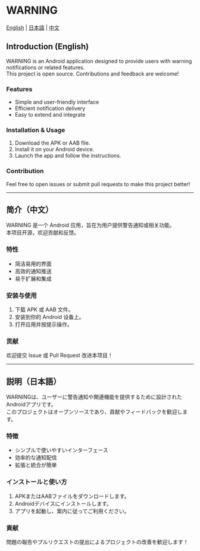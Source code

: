 # WARNING

[English](#section-english) | [日本語](#section-japanese) | [中文](#section-chinese) 

<a id="section-english"></a>
## Introduction (English)

WARNING is an Android application designed to provide users with warning notifications or related features.  
This project is open source. Contributions and feedback are welcome!

### Features

- Simple and user-friendly interface
- Efficient notification delivery
- Easy to extend and integrate

### Installation & Usage

1. Download the APK or AAB file.
2. Install it on your Android device.
3. Launch the app and follow the instructions.

### Contribution

Feel free to open issues or submit pull requests to make this project better!

---

<a id="section-chinese"></a>
## 简介（中文）

WARNING 是一个 Android 应用，旨在为用户提供警告通知或相关功能。  
本项目开源，欢迎贡献和反馈。

### 特性

- 简洁易用的界面
- 高效的通知推送
- 易于扩展和集成

### 安装与使用

1. 下载 APK 或 AAB 文件。
2. 安装到你的 Android 设备上。
3. 打开应用并按提示操作。

### 贡献

欢迎提交 Issue 或 Pull Request 改进本项目！

---

<a id="section-japanese"></a>
## 説明（日本語）

WARNINGは、ユーザーに警告通知や関連機能を提供するために設計されたAndroidアプリです。  
このプロジェクトはオープンソースであり、貢献やフィードバックを歓迎します。

### 特徴

- シンプルで使いやすいインターフェース
- 効率的な通知配信
- 拡張と統合が簡単

### インストールと使い方

1. APKまたはAABファイルをダウンロードします。
2. Androidデバイスにインストールします。
3. アプリを起動し、案内に従ってご利用ください。

### 貢献

問題の報告やプルリクエストの提出によるプロジェクトの改善を歓迎します！